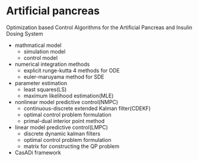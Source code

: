 # Artificial pancreas
Optimization based Control Algorithms for the Artificial Pancreas and Insulin Dosing System
- mathmatical model
    - simulation model
    - control model
- numerical integration methods
    - explicit runge-kutta 4 methods for ODE
    - euler-maruyama method for SDE
- parameter estimation
    - least squares(LS)
    - maximum likelihood estimation(MLE)
- nonlinear model predictive control(NMPC) 
    - continuous-discrete extended Kalman filter(CDEKF)
    - optimal control problem formulation
    - primal-dual interior point method
- linear model predictive control(LMPC)
    - discrete dynamic kalman filters
    - optimal control problem formulation
    - matrix for constructing the QP problem
- CasADi framework
